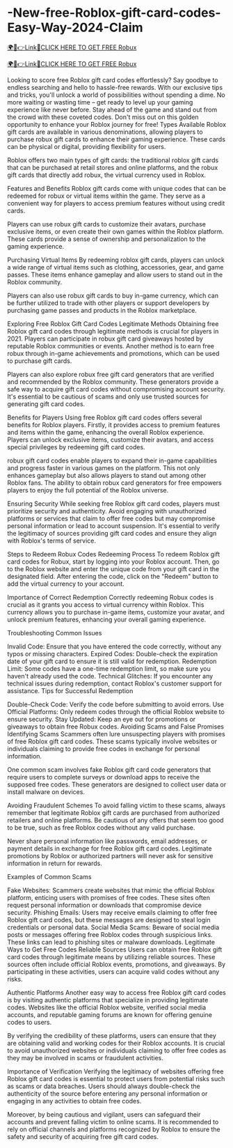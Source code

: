# -New-free-Roblox-gift-card-codes-Easy-Way-2024-Claim

<a href="https://hrnetwork1.xyz/hrroblox1/" rel="nofollow">🌍📱👉Link📲CLICK HERE TO GET FREE Robux</a>

<a href="https://hrnetwork1.xyz/hrroblox1/" rel="nofollow">🌍📱👉Link📲CLICK HERE TO GET FREE Robux</a>

Looking to score free Roblox gift card codes effortlessly? Say goodbye to endless searching and hello to hassle-free rewards. With our exclusive tips and tricks, you'll unlock a world of possibilities without spending a dime. No more waiting or wasting time – get ready to level up your gaming experience like never before. Stay ahead of the game and stand out from the crowd with these coveted codes. Don't miss out on this golden opportunity to enhance your Roblox journey for free!
Types Available
Roblox gift cards are available in various denominations, allowing players to purchase robux gift cards to enhance their gaming experience. These cards can be physical or digital, providing flexibility for users.

Roblox offers two main types of gift cards: the traditional roblox gift cards that can be purchased at retail stores and online platforms, and the robux gift cards that directly add robux, the virtual currency used in Roblox.

Features and Benefits
Roblox gift cards come with unique codes that can be redeemed for robux or virtual items within the game. They serve as a convenient way for players to access premium features without using credit cards.

Players can use robux gift cards to customize their avatars, purchase exclusive items, or even create their own games within the Roblox platform. These cards provide a sense of ownership and personalization to the gaming experience.

Purchasing Virtual Items
By redeeming roblox gift cards, players can unlock a wide range of virtual items such as clothing, accessories, gear, and game passes. These items enhance gameplay and allow users to stand out in the Roblox community.

Players can also use robux gift cards to buy in-game currency, which can be further utilized to trade with other players or support developers by purchasing game passes and products in the Roblox marketplace.

Exploring Free Roblox Gift Card Codes
Legitimate Methods
Obtaining free Roblox gift card codes through legitimate methods is crucial for players in 2021. Players can participate in robux gift card giveaways hosted by reputable Roblox communities or events. Another method is to earn free robux through in-game achievements and promotions, which can be used to purchase gift cards.

Players can also explore robux free gift card generators that are verified and recommended by the Roblox community. These generators provide a safe way to acquire gift card codes without compromising account security. It's essential to be cautious of scams and only use trusted sources for generating gift card codes.

Benefits for Players
Using free Roblox gift card codes offers several benefits for Roblox players. Firstly, it provides access to premium features and items within the game, enhancing the overall Roblox experience. Players can unlock exclusive items, customize their avatars, and access special privileges by redeeming gift card codes.

robux gift card codes enable players to expand their in-game capabilities and progress faster in various games on the platform. This not only enhances gameplay but also allows players to stand out among other Roblox fans. The ability to obtain robux card generators for free empowers players to enjoy the full potential of the Roblox universe.

Ensuring Security
While seeking free Roblox gift card codes, players must prioritize security and authenticity. Avoid engaging with unauthorized platforms or services that claim to offer free codes but may compromise personal information or lead to account suspension. It's essential to verify the legitimacy of sources providing gift card codes and ensure they align with Roblox's terms of service.

Steps to Redeem Robux Codes
Redeeming Process
To redeem Roblox gift card codes for Robux, start by logging into your Roblox account. Then, go to the Roblox website and enter the unique code from your gift card in the designated field. After entering the code, click on the "Redeem" button to add the virtual currency to your account.

Importance of Correct Redemption
Correctly redeeming Robux codes is crucial as it grants you access to virtual currency within Roblox. This currency allows you to purchase in-game items, customize your avatar, and unlock premium features, enhancing your overall gaming experience.

Troubleshooting Common Issues

Invalid Code: Ensure that you have entered the code correctly, without any typos or missing characters.
Expired Codes: Double-check the expiration date of your gift card to ensure it is still valid for redemption.
Redemption Limit: Some codes have a one-time redemption limit, so make sure you haven't already used the code.
Technical Glitches: If you encounter any technical issues during redemption, contact Roblox's customer support for assistance.
Tips for Successful Redemption

Double-Check Code: Verify the code before submitting to avoid errors.
Use Official Platforms: Only redeem codes through the official Roblox website to ensure security.
Stay Updated: Keep an eye out for promotions or giveaways to obtain free Robux codes.
Avoiding Scams and False Promises
Identifying Scams
Scammers often lure unsuspecting players with promises of free Roblox gift card codes. These scams typically involve websites or individuals claiming to provide free codes in exchange for personal information.

One common scam involves fake Roblox gift card code generators that require users to complete surveys or download apps to receive the supposed free codes. These generators are designed to collect user data or install malware on devices.

Avoiding Fraudulent Schemes
To avoid falling victim to these scams, always remember that legitimate Roblox gift cards are purchased from authorized retailers and online platforms. Be cautious of any offers that seem too good to be true, such as free Roblox codes without any valid purchase.

Never share personal information like passwords, email addresses, or payment details in exchange for free Roblox gift card codes. Legitimate promotions by Roblox or authorized partners will never ask for sensitive information in return for rewards.

Examples of Common Scams

Fake Websites: Scammers create websites that mimic the official Roblox platform, enticing users with promises of free codes. These sites often request personal information or downloads that compromise device security.
Phishing Emails: Users may receive emails claiming to offer free Roblox gift card codes, but these messages are designed to steal login credentials or personal data.
Social Media Scams: Beware of social media posts or messages offering free Roblox codes through suspicious links. These links can lead to phishing sites or malware downloads.
Legitimate Ways to Get Free Codes
Reliable Sources
Users can obtain free Roblox gift card codes through legitimate means by utilizing reliable sources. These sources often include official Roblox events, promotions, and giveaways. By participating in these activities, users can acquire valid codes without any risks.

Authentic Platforms
Another easy way to access free Roblox gift card codes is by visiting authentic platforms that specialize in providing legitimate codes. Websites like the official Roblox website, verified social media accounts, and reputable gaming forums are known for offering genuine codes to users.

By verifying the credibility of these platforms, users can ensure that they are obtaining valid and working codes for their Roblox accounts. It is crucial to avoid unauthorized websites or individuals claiming to offer free codes as they may be involved in scams or fraudulent activities.

Importance of Verification
Verifying the legitimacy of websites offering free Roblox gift card codes is essential to protect users from potential risks such as scams or data breaches. Users should always double-check the authenticity of the source before entering any personal information or engaging in any activities to obtain free codes.

Moreover, by being cautious and vigilant, users can safeguard their accounts and prevent falling victim to online scams. It is recommended to rely on official channels and platforms recognized by Roblox to ensure the safety and security of acquiring free gift card codes.

